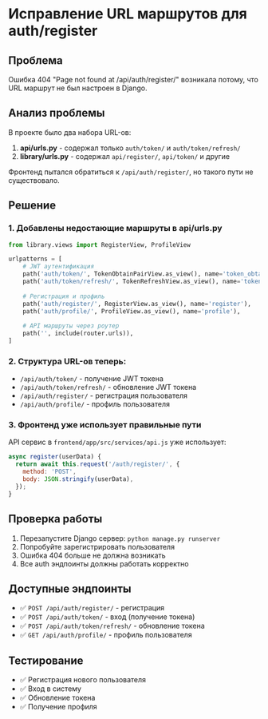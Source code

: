 # Исправление URL маршрутов для auth/register

## Проблема
Ошибка 404 "Page not found at /api/auth/register/" возникала потому, что URL маршрут не был настроен в Django.

## Анализ проблемы
В проекте было два набора URL-ов:
1. **api/urls.py** - содержал только `auth/token/` и `auth/token/refresh/`
2. **library/urls.py** - содержал `api/register/`, `api/token/` и другие

Фронтенд пытался обратиться к `/api/auth/register/`, но такого пути не существовало.

## Решение

### 1. Добавлены недостающие маршруты в api/urls.py
```python
from library.views import RegisterView, ProfileView

urlpatterns = [
    # JWT аутентификация
    path('auth/token/', TokenObtainPairView.as_view(), name='token_obtain_pair'),
    path('auth/token/refresh/', TokenRefreshView.as_view(), name='token_refresh'),
    
    # Регистрация и профиль
    path('auth/register/', RegisterView.as_view(), name='register'),
    path('auth/profile/', ProfileView.as_view(), name='profile'),
    
    # API маршруты через роутер
    path('', include(router.urls)),
]
```

### 2. Структура URL-ов теперь:
- `/api/auth/token/` - получение JWT токена
- `/api/auth/token/refresh/` - обновление JWT токена
- `/api/auth/register/` - регистрация пользователя
- `/api/auth/profile/` - профиль пользователя

### 3. Фронтенд уже использует правильные пути
API сервис в `frontend/app/src/services/api.js` уже использует:
```javascript
async register(userData) {
  return await this.request('/auth/register/', {
    method: 'POST',
    body: JSON.stringify(userData),
  });
}
```

## Проверка работы
1. Перезапустите Django сервер: `python manage.py runserver`
2. Попробуйте зарегистрировать пользователя
3. Ошибка 404 больше не должна возникать
4. Все auth эндпоинты должны работать корректно

## Доступные эндпоинты
- ✅ `POST /api/auth/register/` - регистрация
- ✅ `POST /api/auth/token/` - вход (получение токена)
- ✅ `POST /api/auth/token/refresh/` - обновление токена
- ✅ `GET /api/auth/profile/` - профиль пользователя

## Тестирование
- ✅ Регистрация нового пользователя
- ✅ Вход в систему
- ✅ Обновление токена
- ✅ Получение профиля
